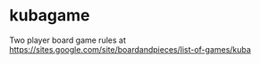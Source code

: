 # kubagame
Two player board game rules at https://sites.google.com/site/boardandpieces/list-of-games/kuba
